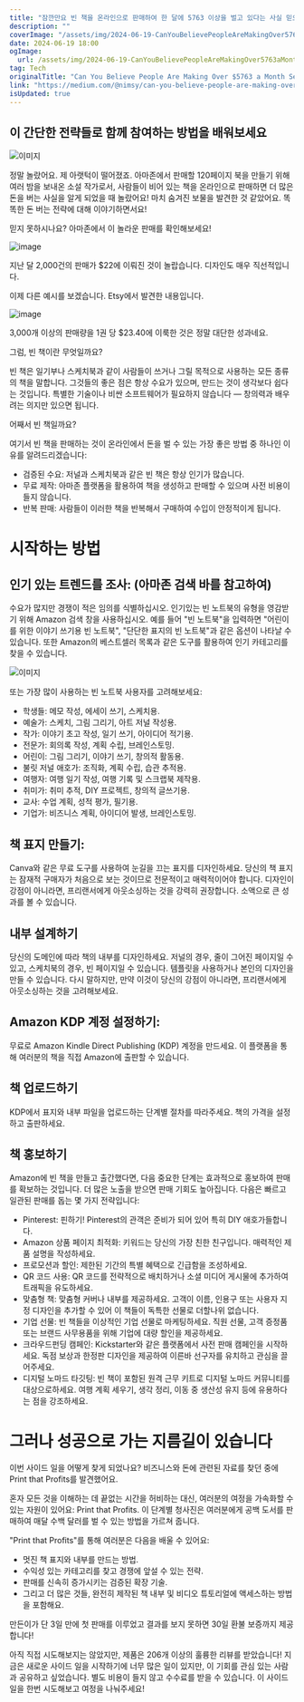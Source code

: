 ```yaml
---
title: "잠깐만요 빈 책을 온라인으로 판매하여 한 달에 5763 이상을 벌고 있다는 사실 믿으실 수 있나요"
description: ""
coverImage: "/assets/img/2024-06-19-CanYouBelievePeopleAreMakingOver5763aMonthSellingBlankBooksOnline_0.png"
date: 2024-06-19 18:00
ogImage: 
  url: /assets/img/2024-06-19-CanYouBelievePeopleAreMakingOver5763aMonthSellingBlankBooksOnline_0.png
tag: Tech
originalTitle: "Can You Believe People Are Making Over $5763 a Month Selling Blank Books Online?"
link: "https://medium.com/@nimsy/can-you-believe-people-are-making-over-5763-a-month-selling-blank-books-online-d17b933ccb81"
isUpdated: true
---
```






## 이 간단한 전략들로 함께 참여하는 방법을 배워보세요

![이미지](/assets/img/2024-06-19-CanYouBelievePeopleAreMakingOver5763aMonthSellingBlankBooksOnline_0.png)

정말 놀랐어요. 제 아랫턱이 떨어졌죠. 아마존에서 판매할 120페이지 북을 만들기 위해 여러 밤을 보내온 소설 작가로서, 사람들이 비어 있는 책을 온라인으로 판매하면 더 많은 돈을 버는 사실을 알게 되었을 때 놀랐어요! 마치 숨겨진 보물을 발견한 것 같았어요. 똑똑한 돈 버는 전략에 대해 이야기하면서요!

믿지 못하시나요? 아마존에서 이 놀라운 판매를 확인해보세요!

<div class="content-ad"></div>


![image](/assets/img/2024-06-19-CanYouBelievePeopleAreMakingOver5763aMonthSellingBlankBooksOnline_1.png)

지난 달 2,000건의 판매가 $22에 이뤄진 것이 놀랍습니다. 디자인도 매우 직선적입니다.

이제 다른 예시를 보겠습니다. Etsy에서 발견한 내용입니다.

![image](/assets/img/2024-06-19-CanYouBelievePeopleAreMakingOver5763aMonthSellingBlankBooksOnline_2.png)


<div class="content-ad"></div>

3,000개 이상의 판매량을 1권 당 $23.40에 이룩한 것은 정말 대단한 성과네요.

그럼, 빈 책이란 무엇일까요?

빈 책은 일기부나 스케치북과 같이 사람들이 쓰거나 그릴 목적으로 사용하는 모든 종류의 책을 말합니다. 그것들의 좋은 점은 항상 수요가 있으며, 만드는 것이 생각보다 쉽다는 것입니다. 특별한 기술이나 비싼 소프트웨어가 필요하지 않습니다 — 창의력과 배우려는 의지만 있으면 됩니다.

어째서 빈 책일까요?

<div class="content-ad"></div>

여기서 빈 책을 판매하는 것이 온라인에서 돈을 벌 수 있는 가장 좋은 방법 중 하나인 이유를 알려드리겠습니다:

- 검증된 수요: 저널과 스케치북과 같은 빈 책은 항상 인기가 많습니다.
- 무료 제작: 아마존 플랫폼을 활용하여 책을 생성하고 판매할 수 있으며 사전 비용이 들지 않습니다.
- 반복 판매: 사람들이 이러한 책을 반복해서 구매하여 수입이 안정적이게 됩니다.

# 시작하는 방법

## 인기 있는 트렌드를 조사: (아마존 검색 바를 참고하여)

<div class="content-ad"></div>

수요가 많지만 경쟁이 적은 임의를 식별하십시오. 인기있는 빈 노트북의 유형을 영감받기 위해 Amazon 검색 창을 사용하십시오. 예를 들어 "빈 노트북"을 입력하면 "어린이를 위한 이야기 쓰기용 빈 노트북", "단단한 표지의 빈 노트북"과 같은 옵션이 나타날 수 있습니다. 또한 Amazon의 베스트셀러 목록과 같은 도구를 활용하여 인기 카테고리를 찾을 수 있습니다.

![이미지](/assets/img/2024-06-19-CanYouBelievePeopleAreMakingOver5763aMonthSellingBlankBooksOnline_3.png)

또는 가장 많이 사용하는 빈 노트북 사용자를 고려해보세요:

- 학생들: 메모 작성, 에세이 쓰기, 스케치용.
- 예술가: 스케치, 그림 그리기, 아트 저널 작성용.
- 작가: 이야기 초고 작성, 일기 쓰기, 아이디어 적기용.
- 전문가: 회의록 작성, 계획 수립, 브레인스토밍.
- 어린이: 그림 그리기, 이야기 쓰기, 창의적 활동용.
- 불릿 저널 애호가: 조직화, 계획 수립, 습관 추적용.
- 여행자: 여행 일기 작성, 여행 기록 및 스크랩북 제작용.
- 취미가: 취미 추적, DIY 프로젝트, 창의적 글쓰기용.
- 교사: 수업 계획, 성적 평가, 필기용.
- 기업가: 비즈니스 계획, 아이디어 발생, 브레인스토밍.

<div class="content-ad"></div>

## 책 표지 만들기:

Canva와 같은 무료 도구를 사용하여 눈길을 끄는 표지를 디자인하세요. 당신의 책 표지는 잠재적 구매자가 처음으로 보는 것이므로 전문적이고 매력적이어야 합니다. 디자인이 강점이 아니라면, 프리랜서에게 아웃소싱하는 것을 강력히 권장합니다. 소액으로 큰 성과를 볼 수 있습니다.

## 내부 설계하기

당신의 도메인에 따라 책의 내부를 디자인하세요. 저널의 경우, 줄이 그어진 페이지일 수 있고, 스케치북의 경우, 빈 페이지일 수 있습니다. 템플릿을 사용하거나 본인의 디자인을 만들 수 있습니다. 다시 말하지만, 만약 이것이 당신의 강점이 아니라면, 프리랜서에게 아웃소싱하는 것을 고려해보세요.

<div class="content-ad"></div>

## Amazon KDP 계정 설정하기:

무료로 Amazon Kindle Direct Publishing (KDP) 계정을 만드세요. 이 플랫폼을 통해 여러분의 책을 직접 Amazon에 출판할 수 있습니다.

## 책 업로드하기

KDP에서 표지와 내부 파일을 업로드하는 단계별 절차를 따라주세요. 책의 가격을 설정하고 출판하세요.

<div class="content-ad"></div>

## 책 홍보하기

Amazon에 빈 책을 만들고 출간했다면, 다음 중요한 단계는 효과적으로 홍보하여 판매를 확보하는 것입니다. 더 많은 노출을 받으면 판매 기회도 높아집니다. 다음은 빠르고 일관된 판매를 돕는 몇 가지 전략입니다:

- Pinterest: 핀하기! Pinterest의 관객은 준비가 되어 있어 특히 DIY 애호가들합니다.
- Amazon 상품 페이지 최적화: 키워드는 당신의 가장 친한 친구입니다. 매력적인 제품 설명을 작성하세요.
- 프로모션과 할인: 제한된 기간의 특별 혜택으로 긴급함을 조성하세요.
- QR 코드 사용: QR 코드를 전략적으로 배치하거나 소셜 미디어 게시물에 추가하여 트래픽을 유도하세요.
- 맞춤형 책: 맞춤형 커버나 내부를 제공하세요. 고객이 이름, 인용구 또는 사용자 지정 디자인을 추가할 수 있어 이 책들이 독특한 선물로 더할나위 없습니다.
- 기업 선물: 빈 책들을 이상적인 기업 선물로 마케팅하세요. 직원 선물, 고객 증정품 또는 브랜드 사무용품을 위해 기업에 대량 할인을 제공하세요.
- 크라우드펀딩 캠페인: Kickstarter와 같은 플랫폼에서 사전 판매 캠페인을 시작하세요. 독점 보상과 한정판 디자인을 제공하여 이른바 선구자를 유치하고 관심을 끌어주세요.
- 디지털 노마드 타깃팅: 빈 책이 포함된 원격 근무 키트로 디지털 노마드 커뮤니티를 대상으로하세요. 여행 계획 세우기, 생각 정리, 이동 중 생산성 유지 등에 유용하다는 점을 강조하세요.

# 그러나 성공으로 가는 지름길이 있습니다

<div class="content-ad"></div>

이번 사이드 일을 어떻게 찾게 되었나요? 비즈니스와 돈에 관련된 자료를 찾던 중에 Print that Profits를 발견했어요.

혼자 모든 것을 이해하는 데 끝없는 시간을 허비하는 대신, 여러분의 여정을 가속화할 수 있는 자원이 있어요: Print that Profits. 이 단계별 청사진은 여러분에게 공백 도서를 판매하여 매달 수백 달러를 벌 수 있는 방법을 가르쳐 줍니다.

"Print that Profits"를 통해 여러분은 다음을 배울 수 있어요:
- 멋진 책 표지와 내부를 만드는 방법.
- 수익성 있는 카테고리를 찾고 경쟁에 앞설 수 있는 전략.
- 판매를 신속히 증가시키는 검증된 확장 기술.
- 그리고 더 많은 것들, 완전히 제작된 책 내부 및 비디오 튜토리얼에 액세스하는 방법을 포함해요.

<div class="content-ad"></div>

만든이가 단 3일 만에 첫 판매를 이루었고 결과를 보지 못하면 30일 환불 보증까지 제공합니다!

아직 직접 시도해보지는 않았지만, 제품은 206개 이상의 훌륭한 리뷰를 받았습니다! 지금은 새로운 사이드 일을 시작하기에 너무 많은 일이 있지만, 이 기회를 관심 있는 사람과 공유하고 싶었습니다. 별도 비용이 들지 않고 수수료를 받을 수 있습니다. 이 사이드 일을 한번 시도해보고 여정을 나눠주세요!
